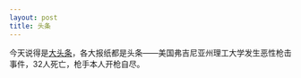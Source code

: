 ```yaml
---
layout: post
title: 头条
---
```


<p>今天说得是<a href="http://www.francaisblog.com.cn/node/567">大头条</a>，各大报纸都是头条——美国弗吉尼亚州理工大学发生恶性枪击事件，32人死亡，枪手本人开枪自尽。</p>
